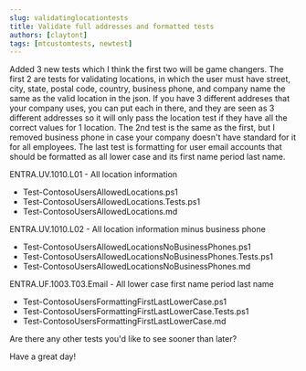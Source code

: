 ```yaml
---
slug: validatinglocationtests
title: Validate full addresses and formatted tests
authors: [claytont]
tags: [mtcustomtests, newtest]
---
```

Added 3 new tests which I think the first two will be game changers. The first 2 are tests for validating locations, in which the user must have street, city, state, postal code, country, business phone, and company name the same as the valid location in the json. If you have 3 different addreses that your company uses, you can put each in there, and they are seen as 3 different addresses so it will only pass the location test if they have all the correct values for 1 location. The 2nd test is the same as the first, but I removed business phone in case your company doesn't have standard for it for all employees. The last test is formatting for user email accounts that should be formatted as all lower case and its first name period last name.


ENTRA.UV.1010.L01 - All location information

* Test-ContosoUsersAllowedLocations.ps1
* Test-ContosoUsersAllowedLocations.Tests.ps1
* Test-ContosoUsersAllowedLocations.md

ENTRA.UV.1010.L02 - All location information minus business phone

* Test-ContosoUsersAllowedLocationsNoBusinessPhones.ps1
* Test-ContosoUsersAllowedLocationsNoBusinessPhones.Tests.ps1
* Test-ContosoUsersAllowedLocationsNoBusinessPhones.md

ENTRA.UF.1003.T03.Email - All lower case first name period last name

* Test-ContosoUsersFormattingFirstLastLowerCase.ps1
* Test-ContosoUsersFormattingFirstLastLowerCase.Tests.ps1
* Test-ContosoUsersFormattingFirstLastLowerCase.md

Are there any other tests you'd like to see sooner than later?

Have a great day!
